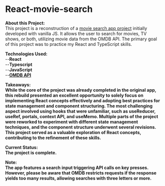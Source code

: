# React-movie-search

<b>About this Project:</b><br/>
This project is a reconstruction of a [movie search app project](https://github.com/admaloch/js-movie-search) initially developed with vanilla JS. It allows the user to search for movies, TV shows, or both, utilizing movie data from the OMDB API. The primary goal of this project was to practice my React and TypeScript skills.

<b>Technologies Used:</b><br/>
--<b>React</b><br/>
--<b>Typescript</b><br/>
--<b>JavaScript</b><br/>
--<b>[OMDB API](https://www.omdbapi.com/)<br/>

<b>Takeaways:</b><br/>
While the core of the project was already completed in the original app, this rebuild presented an excellent opportunity to solely focus on implementing React concepts effectively and adopting best practices for state management and component structuring. The most challenging aspect involved using hooks that were unfamiliar, such as useReducer, useRef, portals, context API, and useMemo. Multiple parts of the project were reworked to experiment with different state management techniques, and the component structure underwent several revisions. This project served as a valuable exploration of React concepts, contributing to the refinement of these skills.

<b>Current Status:</b><br/>
The project is complete.

<b>Note:</b><br/>
The app features a search input triggering API calls on key presses. However, please be aware that OMDB restricts requests if the response yields too many results, allowing searches with three letters or more.

